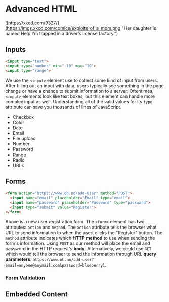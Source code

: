 # Advanced HTML

![https://xkcd.com/9327/](https://imgs.xkcd.com/comics/exploits_of_a_mom.png "Her daughter is named Help I'm trapped in a driver's license factory.")

## Inputs

```html
<input type="text">
<input type="number" min="-10" max="10">
<input type="range">
```

We use the `<input>` element use to collect some kind of input from users. After filling out an input with data, users typically see something in the page change or have a chance to submit information to a server. Oftentimes, `<input>` elements look like text boxes, but this element can handle more complex input as well. Understanding all of the valid values for its `type` attribute can save you thousands of lines of JavaScript.

* Checkbox
* Color
* Date
* Email
* File upload
* Number
* Password
* Range
* Radio
* URLs

## Forms

```html
<form action="https://www.oh.no/add-user" method="POST">
  <input name="email" placeholder="Email" type="email">
  <input name="password" placeholder="Password" type="password">
  <input type="submit" value="Register">
</form>
```

Above is a new user registration form. The `<form>` element has two attributes: `action` and `method`. The `action` attribute tells the browser what URL to send information to when the usert clicks the "Register" button. The `method` attribute indicates which __HTTP method__ to use when sending the form's information. Using `POST` as our method will place the email and password in the HTTP request's __body__. Alternatively, we could use `GET` which would tell the browser to send the information through URL __query parameters__: `https://www.oh.no/add-user?email=anyone@anymail.com&password=blueberry1`.

### Form Validation

## Embedded Content
